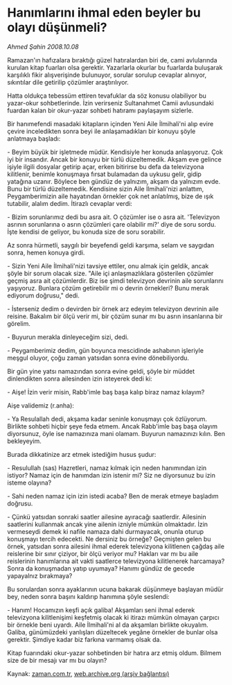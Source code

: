 # Hanımlarını ihmal eden beyler bu olayı düşünmeli?

*Ahmed Şahin 2008.10.08*

<tr><td class="metin" colspan="2" style="padding-top: 20px; padding-left: 5px; padding-right: 10px;">Ramazan'ın hafızalara bıraktığı güzel hatıralardan biri de, cami avlularında kurulan kitap fuarları olsa gerektir. Yazarlarla okurlar bu fuarlarda buluşarak karşılıklı fikir alışverişinde bulunuyor, sorular sorulup cevaplar alınıyor, sıkıntılar dile getirilip çözümler araştırılıyor.</td></tr><tr><td class="metin" colspan="2" style="padding-top: 20px; padding-left: 5px; padding-right: 10px;"><p> Hatta oldukça tebessüm ettiren tevafuklar da söz konusu olabiliyor bu yazar-okur sohbetlerinde. İzin verirseniz Sultanahmet Camii avlusundaki fuardan kalan bir okur-yazar sohbeti hatıramı paylaşayım sizlerle. 
<p>Bir hanımefendi masadaki kitapların içinden Yeni Aile İlmihali'ni alıp evire çevire inceledikten sonra beyi ile anlaşamadıkları bir konuyu şöyle anlatmaya başladı:
<p>- Beyim büyük bir işletmede müdür. Kendisiyle her konuda anlaşıyoruz. Çok iyi bir insandır. Ancak bir konuyu bir türlü düzeltemedik. Akşam eve gelince işiyle ilgili dosyalar getirip açar, erken bitirirse bu defa da televizyona kilitlenir, benimle konuşmaya fırsat bulamadan da uykusu gelir, gidip yatağına uzanır. Böylece ben gündüz de yalnızım, akşam da yalnızım evde. Bunu bir türlü düzeltemedik. Kendisine sizin Aile İlmihali'nizi anlattım, Peygamberimizin aile hayatından örnekler çok net anlatılmış, bize de ışık tutabilir, alalım dedim. İtirazlı cevaplar verdi: 
<p>- Bizim sorunlarımız dedi bu asra ait. O çözümler ise o asra ait. 'Televizyon asrının sorunlarına o asrın çözümleri çare olabilir mi?' diye de soru sordu. İşte kendisi de geliyor, bu konuda size de soru sorabilir. 
<p>Az sonra hürmetli, saygılı bir beyefendi geldi karşıma, selam ve saygıdan sonra, hemen konuya girdi. 
<p>- Sizin Yeni Aile İlmihali'nizi tavsiye ettiler, onu almak için geldik, ancak şöyle bir sorum olacak size. "Aile içi anlaşmazlıklara gösterilen çözümler geçmiş asra ait çözümlerdir. Biz ise şimdi televizyon devrinin aile sorunlarını yaşıyoruz. Bunlara çözüm getirebilir mi o devrin örnekleri? Bunu merak ediyorum doğrusu," dedi. 
<p>- İsterseniz dedim o devirden bir örnek arz edeyim televizyon devrinin aile reisine. Bakalım bir ölçü verir mi, bir çözüm sunar mı bu asrın insanlarına bir görelim. 
<p>- Buyurun merakla dinleyeceğim sizi, dedi. 
<p>- Peygamberimiz dedim, gün boyunca mescidinde ashabının işleriyle meşgul oluyor, çoğu zaman yatsıdan sonra evine dönebiliyordu. 
<p>Bir gün yine yatsı namazından sonra evine geldi, şöyle bir müddet dinlendikten sonra ailesinden izin isteyerek dedi ki:
<p>- Aişe! İzin verir misin, Rabb'imle baş başa kalıp biraz namaz kılayım?
<p>Aişe validemiz (r.anha):
<p>- Ya Resulallah dedi, akşama kadar seninle konuşmayı çok özlüyorum. Birlikte sohbeti hiçbir şeye feda etmem. Ancak Rabb'imle baş başa olayım diyorsunuz, öyle ise namazınıza mani olamam. Buyurun namazınızı kılın. Ben bekleyeyim. 
<p>Burada dikkatinize arz etmek istediğim husus şudur:
<p>- Resulullah (sas) Hazretleri, namaz kılmak için neden hanımından izin istiyor? Namaz için de hanımdan izin istenir mi? Siz ne diyorsunuz bu izin isteme olayına?
<p>- Sahi neden namaz için izin istedi acaba? Ben de merak etmeye başladım doğrusu.
<p>- Çünkü yatsıdan sonraki saatler ailesine ayıracağı saatlerdir. Ailesinin saatlerini kullanmak ancak yine ailenin izniyle mümkün olmaktadır. İzin vermeseydi demek ki nafile namaza dahi durmayacak, onunla oturup konuşmayı tercih edecekti. Ne dersiniz bu örneğe? Geçmişten gelen bu örnek, yatsıdan sonra ailesini ihmal ederek televizyona kilitlenen çağdaş aile reislerine bir sınır çiziyor, bir ölçü veriyor mu? Hakları var mı bu aile reislerinin hanımlarına ait vakti saatlerce televizyona kilitlenerek harcamaya? Sonra da konuşmadan yatıp uyumaya? Hanımı gündüz de gecede yapayalnız bırakmaya?
<p>Bu sorulardan sonra ayaklarının ucuna bakarak düşünmeye başlayan müdür bey, neden sonra başını kaldırıp hanımına şöyle seslendi:
<p>- Hanım! Hocamızın keşfi açık galiba! Akşamları seni ihmal ederek televizyona kilitlenişimi keşfetmiş olacak ki itirazı mümkün olmayan çarpıcı bir örnekle beni uyardı. Aile İlmihali'ni al da akşamları birlikte okuyalım. Galiba, günümüzdeki yanlışları düzeltecek yegâne örnekler de bunlar olsa gerektir. Şimdiye kadar biz farkına varmamış olsak da.
<p>Kitap fuarındaki okur-yazar sohbetinden bir hatıra arz etmiş oldum. Bilmem size de bir mesajı var mı bu olayın?<br/></p></p></p></p></p></p></p></p></p></p></p></p></p></p></p></p></p></p></p></p></td></tr>

Kaynak: [zaman.com.tr](http://zaman.com.tr/yazar.do?yazino=746811), [web.archive.org (arşiv bağlantısı)](http://web.archive.org/web/20081209004051/http://www.zaman.com.tr:80/yazar.do?yazino=746811)
